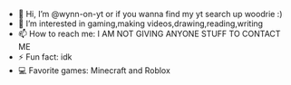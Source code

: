 - 👋 Hi, I’m @wynn-on-yt or if you wanna find my yt search up woodrie :)
- 👀 I’m interested in gaming,making videos,drawing,reading,writing
- 📫 How to reach me: I AM NOT GIVING ANYONE STUFF TO CONTACT ME
- ⚡ Fun fact: idk
- 💻 Favorite games: Minecraft and Roblox

<!---
wynn-on-yt/wynn-on-yt is a ✨ special ✨ repository because its `README.md` (this file) appears on your GitHub profile.
You can click the Preview link to take a look at your changes.
--->
